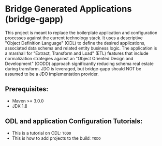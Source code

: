 
# Bridge Generated Applications (bridge-gapp)
This project is meant to replace the boilerplate application and configuration processes
against the current technology stack.  It uses a descriptive "Object Definition Language" (ODL)
to define the desired applications, associated data schema and related entity business logic.
The application is a marshall for "Extract, Transform and Load" (ETL) features that include 
normalization strategies against an "Object Oriented Design and Development" (OODD) approach 
significantly reducing schema real estate during transform. JDO is
leveraged, but bridge-gapp should NOT be assumed to be a JDO implementation
provider.

## Prerequisites:
* Maven >= 3.0.0
* JDK 1.8

## ODL and application Configuration Tutorials:
* This is a tutorial on ODL: `TODO`
* This is how to add projects to the build: `TODO`
